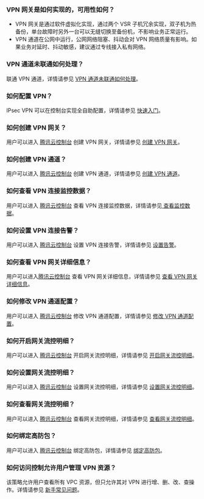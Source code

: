  ### VPN 网关是如何实现的，可用性如何？
- VPN 网关是通过软件虚拟化实现，通过两个 VSR 子机冗余实现，双子机为热备份，单台故障时另外一台可以无缝切换至备份机，不影响业务正常运行。
- VPN 通道在公网中运行，公网网络阻塞、抖动会对 VPN 网络质量有影响。如果业务对延时、抖动敏感，建议通过专线接入私有网络。

### VPN 通道未联通如何处理？
联通 VPN 通道，详情请参见 [VPN 通道未联通如何处理](https://cloud.tencent.com/document/product/215/17010)。

### 如何配置 VPN？
IPsec VPN 可以在控制台实现全自助配置，详情请参见 [快速入门](https://cloud.tencent.com/document/product/215/4956#.E5.BF.AB.E9.80.9F.E5.85.A5.E9.97.A8)。

### 如何创建 VPN 网关？
用户可以进入 [腾讯云控制台](https://console.cloud.tencent.com/) 创建 VPN 网关，详情请参见 [创建 VPN 网关](https://cloud.tencent.com/document/product/215/4956#.E5.BF.AB.E9.80.9F.E5.85.A5.E9.97.A8)。

### 如何创建 VPN 通道？
用户可以进入 [腾讯云控制台](https://console.cloud.tencent.com/) 创建 VPN 通道，详情请参见 [创建 VPN 通道](https://cloud.tencent.com/document/product/215/4956#.E5.BF.AB.E9.80.9F.E5.85.A5.E9.97.A8)。

### 如何查看 VPN 连接监控数据？
用户可以进入 [腾讯云控制台](https://console.cloud.tencent.com/) 查看 VPN 连接监控数据，详情请参见[ 查看监控数据](https://cloud.tencent.com/document/product/215/4956#.E6.9F.A5.E7.9C.8B.E7.9B.91.E6.8E.A7.E6.95.B0.E6.8D.AE)。

### 如何设置 VPN 连接告警？
用户可以进入 [腾讯云控制台](https://console.cloud.tencent.com/) 设置 VPN 连接告警，详情请参见 [设置告警](https://cloud.tencent.com/document/product/215/4956#.E8.AE.BE.E7.BD.AE.E5.91.8A.E8.AD.A6)。

### 如何查看 VPN 网关详细信息？
用户可以进入[腾讯云控制台](https://console.cloud.tencent.com/) 查看 VPN 网关详细信息，详情请参见 [查看 VPN 网关详细信息](https://cloud.tencent.com/document/product/215/4956#.E6.9F.A5.E7.9C.8B-vpn-.E7.BD.91.E5.85.B3.E8.AF.A6.E7.BB.86.E4.BF.A1.E6.81.AF)。

### 如何修改 VPN 通道配置？
用户可以进入 [腾讯云控制台](https://console.cloud.tencent.com/) 修改 VPN 通道配置，详情请参见 [修改 VPN 通道配置](https://cloud.tencent.com/document/product/215/4956#.E4.BF.AE.E6.94.B9-vpn-.E9.80.9A.E9.81.93.E9.85.8D.E7.BD.AE)。

### 如何开启网关流控明细？
用户可以进入 [腾讯云控制台](https://console.cloud.tencent.com/) 开启网关流控明细，详情请参见 [开启网关流控明细](https://cloud.tencent.com/document/product/215/4956#.E5.BC.80.E5.90.AF.E7.BD.91.E5.85.B3.E6.B5.81.E6.8E.A7.E6.98.8E.E7.BB.86)。

### 如何设置网关流控明细？
用户可以进入 [腾讯云控制台](https://console.cloud.tencent.com/) 设置网关流控明细，详情请参见 [设置网关流控明细](https://cloud.tencent.com/document/product/215/4956#.E8.AE.BE.E7.BD.AE.E7.BD.91.E5.85.B3.E6.B5.81.E6.8E.A7.E6.98.8E.E7.BB.86)。

### 如何查看网关流控明细？
用户可以进入 [腾讯云控制台](https://console.cloud.tencent.com/) 查看网关流控明细，详情请参见 [查看网关流控明细](https://cloud.tencent.com/document/product/215/4956#.E6.9F.A5.E7.9C.8B.E7.BD.91.E5.85.B3.E6.B5.81.E6.8E.A7.E6.98.8E.E7.BB.86)。

### 如何绑定高防包？
用户可以进入 [腾讯云控制台](https://console.cloud.tencent.com/) 绑定高防包，详情请参见 [绑定高防包](https://cloud.tencent.com/document/product/215/4956#.E7.BB.91.E5.AE.9A.E9.AB.98.E9.98.B2.E5.8C.85)。

### 如何访问控制允许用户管理 VPN 资源？
该策略允许用户查看所有 VPC 资源，但只允许其对 VPN 进行增、删、改、查操作。详情请参见 [新手常见问题](https://cloud.tencent.com/document/product/215/12248)。



